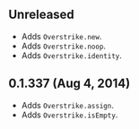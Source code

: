 ## Unreleased 
- Adds `Overstrike.new`.
- Adds `Overstrike.noop`.
- Adds `Overstrike.identity`.

## 0.1.337 (Aug 4, 2014)
- Adds `Overstrike.assign`.
- Adds `Overstrike.isEmpty`.
